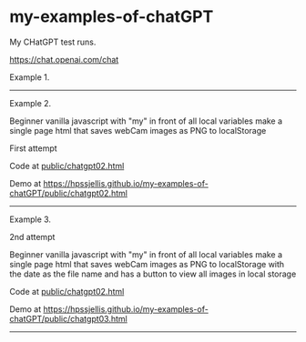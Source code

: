 # my-examples-of-chatGPT





My CHatGPT test runs.



https://chat.openai.com/chat




Example 1.


-----


Example 2. 


Beginner vanilla javascript with "my" in front of all local variables make a single page html that saves webCam images as PNG to localStorage


First attempt

Code at [public/chatgpt02.html](public/chatgpt02.html)

Demo at https://hpssjellis.github.io/my-examples-of-chatGPT/public/chatgpt02.html

--------

Example 3. 

2nd attempt

Beginner vanilla javascript with "my" in front of all local variables make a single page html that saves webCam images as PNG to localStorage with the date as the file name and has a button to view all images in local storage

Code at [public/chatgpt02.html](public/chatgpt03.html)

Demo at https://hpssjellis.github.io/my-examples-of-chatGPT/public/chatgpt03.html

-------
